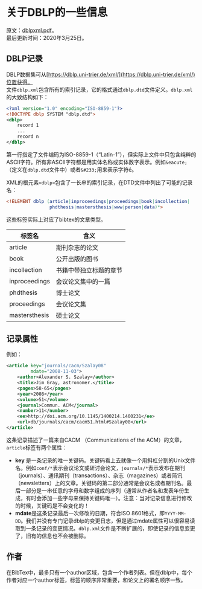 # 关于DBLP的一些信息
原文：[dblpxml.pdf](https://dblp.uni-trier.de/xml/docu/dblpxml.pdf)。  
最后更新时间：2020年3月25日。  

## DBLP记录
DBLP数据集可从[https://dblp.uni-trier.de/xml/](https://dblp.uni-trier.de/xml/)位置获得。  
文件`dblp.xml`包含所有的索引记录，它的格式通过`dblp.dtd`文件定义。`dblp.xml`的大致结构如下：  

```xml
<?xml version="1.0" encoding="ISO-8859-1"?>
<!DOCTYPE dblp SYSTEM "dblp.dtd">
<dblp>
    record 1
    ...
    record n
</dblp>
```

第一行指定了文件编码为ISO-8859-1（“Latin-1”），但实际上文件中只包含纯粹的ASCII字符。所有非ASCII字符都是用实体名称或实体数字表示。例如`&eacute;`（定义在`dblp.dtd`文件中）或者`&#233;`用来表示字符&#233;。

XML的根元素`<dblp>`包含了一长串的索引记录，在DTD文件中列出了可能的记录名：

```dtd
<!ELEMENT dblp (article|inproceedings|proceedings|book|incollection|
                phdthesis|mastersthesis|www|person|data)*>
```

这些标签实际上对应了bibtex的文章类型。  
  
|     标签名     |         含义         |
| ------------- | -------------------- |
| article       | 期刊杂志的论文        |
| book          | 公开出版的图书        |
| incollection  | 书籍中带独立标题的章节 |
| inproceedings | 会议论文集中的一篇     |
| phdthesis     | 博士论文              |
| proceedings   | 会议论文集            |
| mastersthesis | 硕士论文              |

## 记录属性
例如：

```xml
<article key="journals/cacm/Szalay08" 
         mdate="2008-11-03">
    <author>Alexander S. Szalay</author>
    <title>Jim Gray, astronomer.</title>
    <pages>58-65</pages>
    <year>2008</year>
    <volume>51</volume>
    <journal>Commun. ACM</journal>
    <number>11</number>
    <ee>http://doi.acm.org/10.1145/1400214.1400231</ee>
    <url>db/journals/cacm/cacm51.html#Szalay08</url>
</article>
```

这条记录描述了一篇来自CACM （Communications of the ACM）的文章，`article`标签有两个属性：  

* **key** 是一条记录的唯一关键码。关键码看上去就像一个用斜杠分割的Unix文件名。例如`conf/*`表示会议论文或研讨会论文，`journals/*`表示发布在期刊（journals）、通讯期刊（transactions）、杂志（magazines）或者简讯（newsletters）上的文章。关键码的第二部分通常是会议名或者期刊名。最后一部分是一串任意的字母和数字组成的序列（通常从作者名和发表年份生成，有时会添加一些字母来保持关键码唯一）。注意：当对记录信息进行修改的时候，关键码是不会变化的！
* **mdate**是这条记录最后一次修改的日期，符合ISO 8601格式，即`YYYY-MM-DD`。我们并没有专门记录dblp的变更日志，但是通过mdate属性可以很容易读取到一条记录的变更情况。`dblp.xml`文件是不断扩展的，即使记录的信息变更了，旧有的信息也不会被删除。

## 作者
在BibTex中，最多只有一个author区域，包含一个作者列表。但在dblp中，每个作者对应一个author标签，标签的顺序非常重要，和论文上的署名顺序一致。

